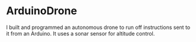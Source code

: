# ArduinoDrone

I built and programmed an autonomous drone to run off instructions sent to it from an Arduino. It uses a sonar sensor for altitude control.